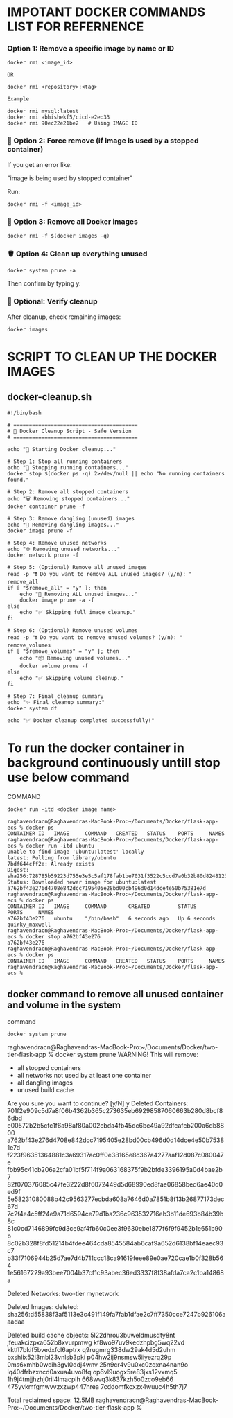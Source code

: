 # IMPOTANT DOCKER COMMANDS LIST FOR REFERNENCE

### Option 1: Remove a specific image by name or ID

```
docker rmi <image_id>

OR

docker rmi <repository>:<tag>

Example

docker rmi mysql:latest
docker rmi abhishekf5/cicd-e2e:33
docker rmi 90ec22e21be2   # Using IMAGE ID

```

### 🧨 Option 2: Force remove (if image is used by a stopped container)

If you get an error like:

"image is being used by stopped container"

Run:

```
docker rmi -f <image_id>
```

### 🧽 Option 3: Remove all Docker images

```
docker rmi -f $(docker images -q)

```
### 🪣 Option 4: Clean up everything unused

```
docker system prune -a
```
Then confirm by typing y.

### 🧾 Optional: Verify cleanup

After cleanup, check remaining images:

```
docker images

```

# SCRIPT TO CLEAN UP THE DOCKER IMAGES

## docker-cleanup.sh

```
#!/bin/bash

# ========================================
# 🧹 Docker Cleanup Script - Safe Version
# ========================================

echo "🚀 Starting Docker cleanup..."

# Step 1: Stop all running containers
echo "🛑 Stopping running containers..."
docker stop $(docker ps -q) 2>/dev/null || echo "No running containers found."

# Step 2: Remove all stopped containers
echo "🗑 Removing stopped containers..."
docker container prune -f

# Step 3: Remove dangling (unused) images
echo "🧽 Removing dangling images..."
docker image prune -f

# Step 4: Remove unused networks
echo "🌐 Removing unused networks..."
docker network prune -f

# Step 5: (Optional) Remove all unused images
read -p "❗ Do you want to remove ALL unused images? (y/n): " remove_all
if [ "$remove_all" = "y" ]; then
    echo "🧨 Removing ALL unused images..."
    docker image prune -a -f
else
    echo "✅ Skipping full image cleanup."
fi

# Step 6: (Optional) Remove unused volumes
read -p "❗ Do you want to remove unused volumes? (y/n): " remove_volumes
if [ "$remove_volumes" = "y" ]; then
    echo "📦 Removing unused volumes..."
    docker volume prune -f
else
    echo "✅ Skipping volume cleanup."
fi

# Step 7: Final cleanup summary
echo "✨ Final cleanup summary:"
docker system df

echo "✅ Docker cleanup completed successfully!"

```

# To run the docker container in background continuously untill stop use below command

COMMAND

```
docker run -itd <docker image name>

```

```
raghavendracn@Raghavendras-MacBook-Pro:~/Documents/Docker/flask-app-ecs % docker ps
CONTAINER ID   IMAGE     COMMAND   CREATED   STATUS    PORTS     NAMES
raghavendracn@Raghavendras-MacBook-Pro:~/Documents/Docker/flask-app-ecs % docker run -itd ubuntu
Unable to find image 'ubuntu:latest' locally
latest: Pulling from library/ubuntu
7bdf644cff2e: Already exists 
Digest: sha256:728785b59223d755e3e5c5af178fab1be7031f3522c5ccd7a0b32b80d8248123
Status: Downloaded newer image for ubuntu:latest
a762bf43e276d4708e842dcc7195405e28bd00cb496d0d14dce4e50b75381e7d
raghavendracn@Raghavendras-MacBook-Pro:~/Documents/Docker/flask-app-ecs % docker ps
CONTAINER ID   IMAGE     COMMAND       CREATED         STATUS         PORTS     NAMES
a762bf43e276   ubuntu    "/bin/bash"   6 seconds ago   Up 6 seconds             quirky_maxwell
raghavendracn@Raghavendras-MacBook-Pro:~/Documents/Docker/flask-app-ecs % docker stop a762bf43e276
a762bf43e276
raghavendracn@Raghavendras-MacBook-Pro:~/Documents/Docker/flask-app-ecs % docker ps
CONTAINER ID   IMAGE     COMMAND   CREATED   STATUS    PORTS     NAMES
raghavendracn@Raghavendras-MacBook-Pro:~/Documents/Docker/flask-app-ecs %

```

## docker command to remove all unused container and volume in the system

command
```
docker system prune

```
raghavendracn@Raghavendras-MacBook-Pro:~/Documents/Docker/two-tier-flask-app % docker system prune
WARNING! This will remove:
  - all stopped containers
  - all networks not used by at least one container
  - all dangling images
  - unused build cache

Are you sure you want to continue? [y/N] y
Deleted Containers:
701f2e909c5d7a8f06b4362b365c273635eb69298587060663b280d8bcf86dbd
e00572b2b5cfc1f6a98af80a002cbda4fb45dc6bc49a92dfcafcb200a6db8800
a762bf43e276d4708e842dcc7195405e28bd00cb496d0d14dce4e50b75381e7d
f223f96351364881c3a69317ac0ff0e38165e8c367a4277aaf12d087c080047e
fbb95c41cb206a2cfa01bf5f714f9a063168375f9b2bfde3396195a0d4bae2b7
82f070376085c47fe3222d8f6072449d5d68990ed8fae06858bed6ae40d0ed9f
5e58231080088b42c9563277ecbda608a7646d0a7851b8f13b26877173dec67d
7c2f4e4c5ff24e9a71d6594ce79d1ba236c963532716eb3b11de693b84b39b8c
81c0cd7146899fc9d3ce9af4fb60c0ee3f9630ebe1877f6f9f9452b1e651b90b
8c02b328f8fd51214b4fdee464cda8545584ab6caf9a652d6138bf14eaec93c7
b33f7106944b25d7ae7d4b711ccc18ca91619feee89e0ae720cae1b0f328b564
1e56167229a93bee7004b37cf1c93abec36ed3337f8f38afda7ca2c1ba14868a

Deleted Networks:
two-tier
mynetwork

Deleted Images:
deleted: sha256:d55838f3af5113e3c491f149fa7fab1dfae2c7ff7350cce7247b926106aaadaa

Deleted build cache objects:
5l22dhrou3buweldmusdty8nt
jfeuakcizpxa652b8xvurpmwg
kf8wo97uv9kedzhpbg5wq22vd
kktfl7bkif5bvedxfcl6aptrx
q9rugmrg338dw29ak4d5d2uhm
bxshlix52l3mbl23vnlsb3pki
p04hw2ij9nsmsw5iiyezrq29p
0ms6xmhb0wdih3gvl0ddj4wnv
25n9cr4v9u0xc0zqxna4nan9o
lq40dfrbzxncd0axua4uvo8fq
op6vl9uogx5re83jxs12vxmq5
1h9j4tmjjhzhj0ril4lmacplh
668wvq3k837kzh5o0zco9eb66
475yvkmfgmwvvzxzwp447nrea
7cddomfkcxzx4wuuc4h5th7j7

Total reclaimed space: 12.5MB
raghavendracn@Raghavendras-MacBook-Pro:~/Documents/Docker/two-tier-flask-app % 

```
